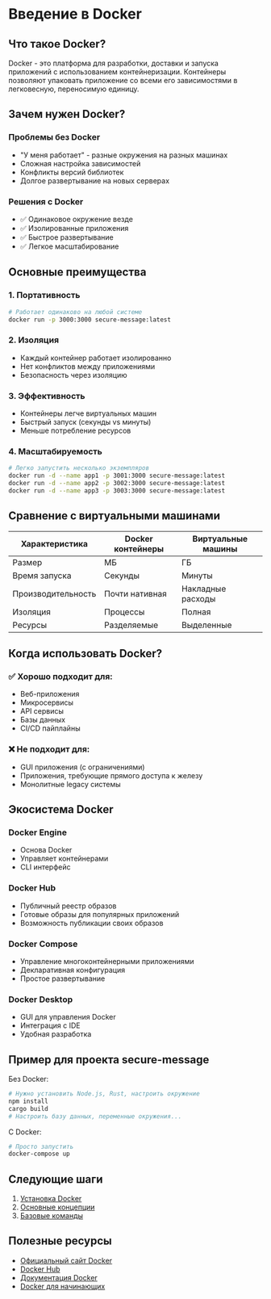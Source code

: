 # Введение в Docker

## Что такое Docker?

Docker - это платформа для разработки, доставки и запуска приложений с использованием контейнеризации. Контейнеры позволяют упаковать приложение со всеми его зависимостями в легковесную, переносимую единицу.

## Зачем нужен Docker?

### Проблемы без Docker
- "У меня работает" - разные окружения на разных машинах
- Сложная настройка зависимостей
- Конфликты версий библиотек
- Долгое развертывание на новых серверах

### Решения с Docker
- ✅ Одинаковое окружение везде
- ✅ Изолированные приложения
- ✅ Быстрое развертывание
- ✅ Легкое масштабирование

## Основные преимущества

### 1. Портативность
```bash
# Работает одинаково на любой системе
docker run -p 3000:3000 secure-message:latest
```

### 2. Изоляция
- Каждый контейнер работает изолированно
- Нет конфликтов между приложениями
- Безопасность через изоляцию

### 3. Эффективность
- Контейнеры легче виртуальных машин
- Быстрый запуск (секунды vs минуты)
- Меньше потребление ресурсов

### 4. Масштабируемость
```bash
# Легко запустить несколько экземпляров
docker run -d --name app1 -p 3001:3000 secure-message:latest
docker run -d --name app2 -p 3002:3000 secure-message:latest
docker run -d --name app3 -p 3003:3000 secure-message:latest
```

## Сравнение с виртуальными машинами

| Характеристика | Docker контейнеры | Виртуальные машины |
|----------------|-------------------|-------------------|
| Размер | МБ | ГБ |
| Время запуска | Секунды | Минуты |
| Производительность | Почти нативная | Накладные расходы |
| Изоляция | Процессы | Полная |
| Ресурсы | Разделяемые | Выделенные |

## Когда использовать Docker?

### ✅ Хорошо подходит для:
- Веб-приложения
- Микросервисы
- API сервисы
- Базы данных
- CI/CD пайплайны

### ❌ Не подходит для:
- GUI приложения (с ограничениями)
- Приложения, требующие прямого доступа к железу
- Монолитные legacy системы

## Экосистема Docker

### Docker Engine
- Основа Docker
- Управляет контейнерами
- CLI интерфейс

### Docker Hub
- Публичный реестр образов
- Готовые образы для популярных приложений
- Возможность публикации своих образов

### Docker Compose
- Управление многоконтейнерными приложениями
- Декларативная конфигурация
- Простое развертывание

### Docker Desktop
- GUI для управления Docker
- Интеграция с IDE
- Удобная разработка

## Пример для проекта secure-message

Без Docker:
```bash
# Нужно установить Node.js, Rust, настроить окружение
npm install
cargo build
# Настроить базу данных, переменные окружения...
```

С Docker:
```bash
# Просто запустить
docker-compose up
```

## Следующие шаги

1. [Установка Docker](./installation.md)
2. [Основные концепции](./concepts.md)
3. [Базовые команды](../guides/basic-commands.md)

## Полезные ресурсы

- [Официальный сайт Docker](https://www.docker.com/)
- [Docker Hub](https://hub.docker.com/)
- [Документация Docker](https://docs.docker.com/)
- [Docker для начинающих](https://docker-curriculum.com/)
